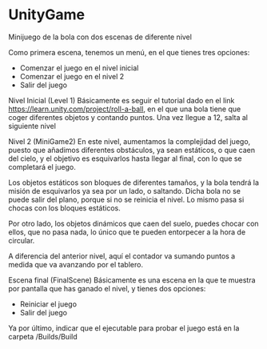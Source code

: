 # UnityGame
Minijuego de la bola con dos escenas de diferente nivel



Como primera escena, tenemos un menú, en el que tienes tres opciones: 
- Comenzar el juego en el nivel inicial
- Comenzar el juego en el nivel 2
- Salir del juego



Nivel Inicial (Level 1)
Básicamente es seguir el tutorial dado en el link https://learn.unity.com/project/roll-a-ball, en el que una bola tiene que coger diferentes objetos y contando puntos. Una vez llegue a 12, salta al siguiente nivel


Nivel 2 (MiniGame2)
En este nivel, aumentamos la complejidad del juego, puesto que añadimos diferentes obstáculos, ya sean estáticos, o que caen del cielo, y el objetivo es esquivarlos hasta llegar al final, con lo que se completará el juego.

Los objetos estáticos son bloques de diferentes tamaños, y la bola tendrá la misión de esquivarlos ya sea por un lado, o saltando. Dicha bola no se puede salir del plano, porque si no se reinicia el nivel. Lo mismo pasa si chocas con los bloques estáticos.

Por otro lado, los objetos dinámicos que caen del suelo, puedes chocar con ellos, que no pasa nada, lo único que te pueden entorpecer a la hora de circular.

A diferencia del anterior nivel, aquí el contador va sumando puntos a medida que va avanzando por el tablero.

Escena final (FinalScene) 
Básicamente es una escena en la que te muestra por pantalla que has ganado el nivel, y tienes dos opciones:
- Reiniciar el juego
- Salir del juego

Ya por último, indicar que el ejecutable para probar el juego está en la carpeta /Builds/Build
